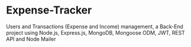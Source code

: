 # Expense-Tracker
Users and Transactions (Expense and Income) management, a Back-End project using Node.js, Express.js, MongoDB, Mongoose ODM, JWT, REST API and Node Mailer
